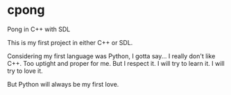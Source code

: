 # cpong
Pong in C++ with SDL

This is my first project in either C++ or SDL.

Considering my first language was Python, I gotta say...
I really don't like C++. Too uptight and proper for me.
But I respect it. I will try to learn it. I will try to love it.

But Python will always be my first love.
